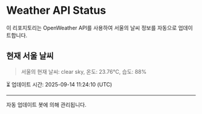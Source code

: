 
# Weather API Status

이 리포지토리는 OpenWeather API를 사용하여 서울의 날씨 정보를 자동으로 업데이트합니다.

## 현재 서울 날씨
> 서울의 현재 날씨: clear sky, 온도: 23.76°C, 습도: 88%

⏳ 업데이트 시간: 2025-09-14 11:24:10 (UTC)

---
자동 업데이트 봇에 의해 관리됩니다.
